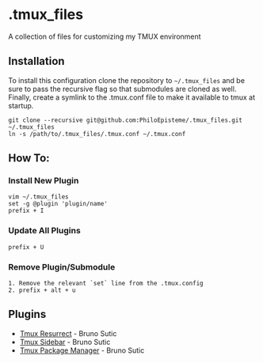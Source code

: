 # .tmux_files
A collection of files for customizing my TMUX environment

## Installation
To install this configuration clone the repository to `~/.tmux_files` and
be sure to pass the recursive flag so that submodules are cloned as well.
Finally, create a symlink to the .tmux.conf file to make it available to tmux
at startup.

    git clone --recursive git@github.com:PhiloEpisteme/.tmux_files.git ~/.tmux_files
    ln -s /path/to/.tmux_files/.tmux.conf ~/.tmux.conf

## How To:

### Install New Plugin

    vim ~/.tmux_files
	set -g @plugin 'plugin/name'
	prefix + I

### Update All Plugins

    prefix + U

### Remove Plugin/Submodule

    1. Remove the relevant `set` line from the .tmux.config
    2. prefix + alt + u

## Plugins

- [Tmux Resurrect][resurrect] - Bruno Sutic
- [Tmux Sidebar][sidebar] - Bruno Sutic
- [Tmux Package Manager][tpm] - Bruno Sutic

[resurrect]: https://github.com/tmux-plugins/tmux-resurrect
[sidebar]: https://github.com/tmux-plugins/tmux-sidebar
[tpm]: https://github.com/tmux-plugins/tpm
